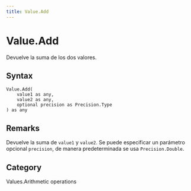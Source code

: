 ```yaml
---
title: Value.Add
---
```


# Value.Add


Devuelve la suma de los dos valores.


## Syntax

```powerquery
Value.Add(
    value1 as any,
    value2 as any,
    optional precision as Precision.Type
) as any
```


## Remarks

Devuelve la suma de <code>value1</code> y <code>value2</code>. Se puede especificar un parámetro opcional <code>precision</code>, de manera predeterminada se usa <code>Precision.Double</code>.



## Category
Values.Arithmetic operations
